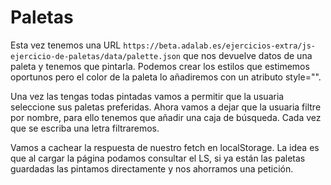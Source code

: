 # Paletas

Esta vez tenemos una URL `https://beta.adalab.es/ejercicios-extra/js-ejercicio-de-paletas/data/palette.json` que nos devuelve datos de una paleta y tenemos que pintarla. Podemos crear los estilos que estimemos oportunos pero el color de la paleta lo añadiremos con un atributo style="".

Una vez las tengas todas pintadas vamos a permitir que la usuaria seleccione sus paletas preferidas. Ahora vamos a dejar que la usuaria filtre por nombre, para ello tenemos que añadir una caja de búsqueda. Cada vez que se escriba una letra filtraremos.

Vamos a cachear la respuesta de nuestro fetch en localStorage. La idea es que al cargar la página podamos consultar el LS, si ya están las paletas guardadas las pintamos directamente y nos ahorramos una petición.